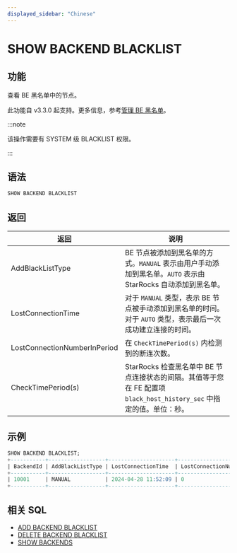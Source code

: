 ```yaml
---
displayed_sidebar: "Chinese"
---
```


# SHOW BACKEND BLACKLIST

## 功能

查看 BE 黑名单中的节点。

此功能自 v3.3.0 起支持。更多信息，参考[管理 BE 黑名单](../../../administration/management/BE_blacklist.md)。

:::note

该操作需要有 SYSTEM 级 BLACKLIST 权限。

:::

## 语法

```SQL
SHOW BACKEND BLACKLIST
```

## 返回

| **返回**                     | **说明**                                                     |
| ---------------------------- | ------------------------------------------------------------ |
| AddBlackListType             | BE 节点被添加到黑名单的方式。`MANUAL` 表示由用户手动添加到黑名单。`AUTO` 表示由 StarRocks 自动添加到黑名单。 |
| LostConnectionTime           | 对于 `MANUAL` 类型，表示 BE 节点被手动添加到黑名单的时间。<br />对于 `AUTO` 类型，表示最后一次成功建立连接的时间。 |
| LostConnectionNumberInPeriod | 在 `CheckTimePeriod(s)` 内检测到的断连次数。                 |
| CheckTimePeriod(s)           | StarRocks 检查黑名单中 BE 节点连接状态的间隔。其值等于您在 FE 配置项 `black_host_history_sec` 中指定的值。单位：秒。 |

## 示例

```SQL
SHOW BACKEND BLACKLIST;
+-----------+------------------+---------------------+------------------------------+--------------------+
| BackendId | AddBlackListType | LostConnectionTime  | LostConnectionNumberInPeriod | CheckTimePeriod(s) |
+-----------+------------------+---------------------+------------------------------+--------------------+
| 10001     | MANUAL           | 2024-04-28 11:52:09 | 0                            | 5                  |
+-----------+------------------+---------------------+------------------------------+--------------------+
```

## 相关 SQL

- [ADD BACKEND BLACKLIST](./ADD_BACKEND_BLACKLIST.md)
- [DELETE BACKEND BLACKLIST](./DELETE_BACKEND_BLACKLIST.md)
- [SHOW BACKENDS](./SHOW_BACKENDS.md)

